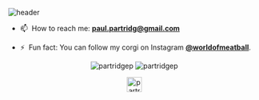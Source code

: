 ![header](https://i.imgur.com/KIUzbhR.gif)

- 📫&nbsp; How to reach me: **[paul.partridg@gmail.com](mailto:paul.partridg@gmail.com)**

- ⚡&nbsp; Fun fact: You can follow my corgi on Instagram **[@worldofmeatball](https://www.instagram.com/worldofmeatball/)**.

<p align="center">
<img src="https://github-readme-stats.vercel.app/api/top-langs/?username=partridgep&layout=compact&hide=html&bg_color=30,FFEA80,FFD738&title_color=FF6138&text_color=000000" alt="partridgep" />
<img src="https://github-readme-stats.vercel.app/api?username=partridgep&show_icons=true&bg_color=30,FFEA80,FFD738&title_color=FF6138&icon_color=FF6138&hide=prs,contribs" alt="partridgep" />
</p>

<p align="center">
<a href="https://linkedin.com/in/partridgepaul" target="blank"><img align="center" src="https://cdn.jsdelivr.net/npm/simple-icons@3.0.1/icons/linkedin.svg" alt="partridgepaul" height="30" width="30" /></a>
</p>
